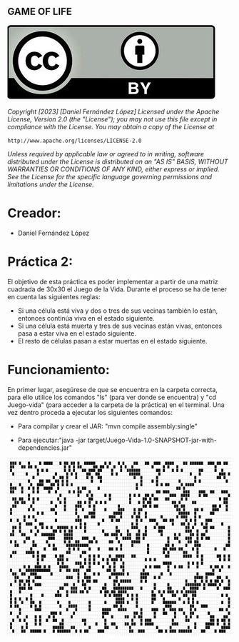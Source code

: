 ## GAME OF LIFE

![Copyright.png](img.png)

*Copyright [2023] [Daniel Fernández López]
Licensed under the Apache License, Version 2.0 (the "License");
you may not use this file except in compliance with the License.
You may obtain a copy of the License at*

    http://www.apache.org/licenses/LICENSE-2.0

*Unless required by applicable law or agreed to in writing, software
distributed under the License is distributed on an "AS IS" BASIS,
WITHOUT WARRANTIES OR CONDITIONS OF ANY KIND, either express or implied.
See the License for the specific language governing permissions and
limitations under the License.*

# Creador:

* Daniel Fernández López

# Práctica 2:

El objetivo de esta práctica es poder implementar a partir de una matriz cuadrada de 30x30 el Juego de la Vida. Durante el proceso se ha de tener en cuenta las siguientes reglas:

* Si una célula está viva y dos o tres de sus vecinas también lo están, entonces continúa viva en el estado siguiente.
* Si una célula está muerta y tres de sus vecinas están vivas, entonces pasa a estar viva en el estado siguiente.
* El resto de células pasan a estar muertas en el estado siguiente.
# Funcionamiento:

En primer lugar, asegúrese de que se encuentra en la carpeta correcta, para ello utilice los comandos "ls" (para ver donde se encuentra) y "cd Juego-vida" (para acceder a la carpeta de la práctica) en el terminal. Una vez dentro proceda a ejecutar los siguientes comandos:

* Para compilar y crear el JAR: "mvn compile assembly:single"

* Para ejecutar:"java -jar target/Juego-Vida-1.0-SNAPSHOT-jar-with-dependencies.jar"

<p align = "center">
<img width = "800" height = "400" src = "GameOfLife.gif">
</p>